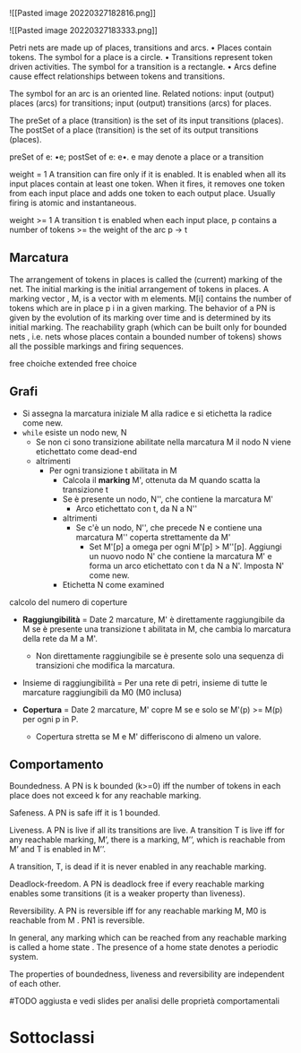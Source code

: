 ![[Pasted image 20220327182816.png]]

![[Pasted image 20220327183333.png]]

Petri nets are made up of places, transitions and arcs.
• Places contain tokens. The symbol for a place is a circle.
• Transitions represent token driven activities. The symbol for a transition is a rectangle.
• Arcs define cause effect relationships between tokens and transitions.

The symbol for an arc is an oriented line. Related notions: input (output) places (arcs) for transitions; input (output) transitions (arcs) for places.

The preSet of a place (transition) is the set of its input transitions (places).
The postSet of a place (transition) is the set of its output transitions (places).

preSet of e: •e; postSet of e: e•. e may denote a place or a transition

weight = 1
A transition can fire only if it is enabled. It is enabled when all its input places contain at least one token. When it fires, it removes one token from each input place and adds one token to each output place. Usually firing is atomic and instantaneous.

weight >= 1
A transition
t is enabled when each input place, p contains a number of tokens >= the weight of the arc p -> t

## Marcatura
The arrangement of tokens in places is called the (current)
marking of
the net. The initial marking is the initial arrangement of tokens in
places.
A
marking vector , M, is a vector with m elements. M[i] contains the
number of tokens which are in place p i in a given marking.
The
behavior of a PN is given by the evolution of its marking over time
and is determined by its initial marking.
The
reachability graph (which can be built only for bounded nets , i.e. nets
whose places contain a bounded number of tokens) shows all the possible
markings and firing sequences.

free choiche
extended free choice


## Grafi
- Si assegna la marcatura iniziale M alla radice e si etichetta la radice come new.
- `while` esiste un nodo new, N
	- Se non ci sono transizione abilitate nella marcatura M il nodo N viene etichettato come dead-end
	- altrimenti
		- Per ogni transizione t abilitata in M
			- Calcola il **marking** M', ottenuta da M quando scatta la transizione t
			- Se è presente un nodo, N'', che contiene la marcatura M'
				- Arco etichettato con t, da N a N''
			- altrimenti
				- Se c'è un nodo, N'', che precede N e contiene una marcatura M'' coperta strettamente da M'
					- Set M'[p] a omega per ogni M'[p] > M''[p]. Aggiungi un nuovo nodo N' che contiene la marcatura M' e forma un arco etichettato con t da N a N'. Imposta N' come new.
			- Etichetta N come examined

calcolo del numero di coperture

- **Raggiungibilità** = Date 2 marcature, M' è direttamente raggiungibile da M se è presente una transizione t abilitata in M, che cambia lo marcatura della rete da M a M'. 
	- Non direttamente raggiungibile se è presente solo una sequenza di transizioni che modifica la marcatura.
- Insieme di raggiungibilità = Per una rete di petri, insieme di tutte le marcature raggiungibili da M0 (M0 inclusa)

- **Copertura** = Date 2 marcature, M' copre M se e solo se M'(p) >= M(p) per ogni p in P.
	- Copertura stretta se M e M' differiscono di almeno un valore.

## Comportamento
Boundedness. A PN is k bounded (k>=0) iff the number of tokens in each
place does not exceed k for any reachable marking.

Safeness. A PN is safe iff it is 1 bounded.

Liveness. A PN is live if all its transitions are live.
A transition T is live iff for any reachable marking, M’, there is a marking, M’’, which is reachable from M’ and T is enabled in M’’.

A transition, T, is dead if it is never enabled in any reachable marking.

Deadlock-freedom. A PN is deadlock free if every reachable marking enables some transitions (it is a weaker property than liveness).

Reversibility. A PN is reversible iff for any reachable marking M, M0 is reachable from M . PN1 is reversible.

In general, any marking which can be reached from any reachable marking is called a home state . The presence of a home state denotes a periodic system.

The properties of boundedness, liveness and reversibility are independent of each other.

#TODO aggiusta e vedi slides per analisi delle proprietà comportamentali

# Sottoclassi
	